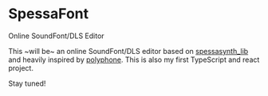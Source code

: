 # SpessaFont
Online SoundFont/DLS Editor

This ~will be~ an online SoundFont/DLS editor based on [spessasynth_lib](https://github.com/spessasus/SpessaSynth) and heavily inspired by [polyphone](https://github.com/davy7125/polyphone).
This is also my first TypeScript and react project.

Stay tuned!
